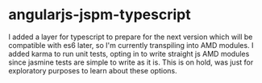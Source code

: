 # angularjs-jspm-typescript

I added a layer for typescript to prepare for the next version which will be compatible with es6 later, so I'm currently transpiling into AMD modules.  I added karma to run unit tests, opting in to write straight js AMD modules since jasmine tests are simple to write as it is.  This is on hold, was just for exploratory purposes to learn about these options.